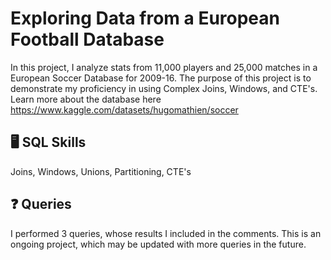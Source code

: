# Exploring Data from a European Football Database

In this project, I analyze stats from 11,000 players and 25,000 matches in a European Soccer Database for 2009-16. The purpose of this project is to demonstrate my proficiency in using Complex Joins, Windows, and CTE's. Learn more about the database here https://www.kaggle.com/datasets/hugomathien/soccer

## 🖥️ SQL Skills 
Joins, Windows, Unions, Partitioning, CTE's

## ❓ Queries
I performed 3 queries, whose results I included in the comments. This is an ongoing project, which may be updated with more queries in the future.


